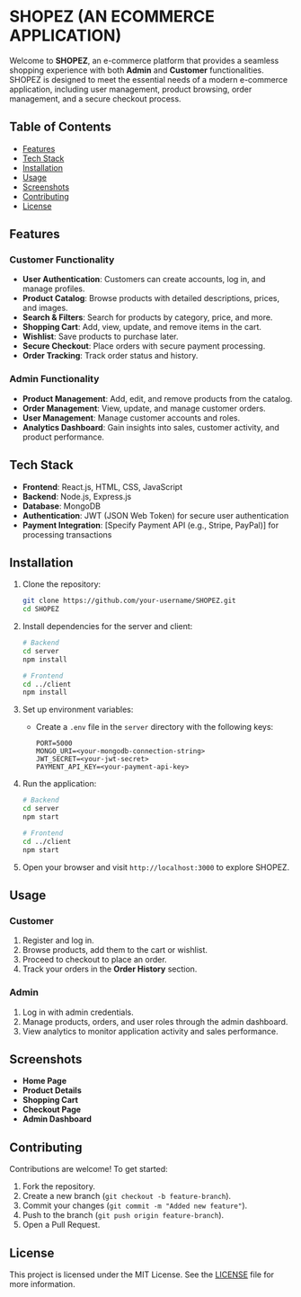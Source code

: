 # SHOPEZ (AN ECOMMERCE APPLICATION)

Welcome to **SHOPEZ**, an e-commerce platform that provides a seamless shopping experience with both **Admin** and **Customer** functionalities. SHOPEZ is designed to meet the essential needs of a modern e-commerce application, including user management, product browsing, order management, and a secure checkout process.

## Table of Contents

- [Features](#features)
- [Tech Stack](#tech-stack)
- [Installation](#installation)
- [Usage](#usage)
- [Screenshots](#screenshots)
- [Contributing](#contributing)
- [License](#license)

## Features

### Customer Functionality
- **User Authentication**: Customers can create accounts, log in, and manage profiles.
- **Product Catalog**: Browse products with detailed descriptions, prices, and images.
- **Search & Filters**: Search for products by category, price, and more.
- **Shopping Cart**: Add, view, update, and remove items in the cart.
- **Wishlist**: Save products to purchase later.
- **Secure Checkout**: Place orders with secure payment processing.
- **Order Tracking**: Track order status and history.

### Admin Functionality
- **Product Management**: Add, edit, and remove products from the catalog.
- **Order Management**: View, update, and manage customer orders.
- **User Management**: Manage customer accounts and roles.
- **Analytics Dashboard**: Gain insights into sales, customer activity, and product performance.

## Tech Stack

- **Frontend**: React.js, HTML, CSS, JavaScript
- **Backend**: Node.js, Express.js
- **Database**: MongoDB
- **Authentication**: JWT (JSON Web Token) for secure user authentication
- **Payment Integration**: [Specify Payment API (e.g., Stripe, PayPal)] for processing transactions

## Installation

1. Clone the repository:
   ```bash
   git clone https://github.com/your-username/SHOPEZ.git
   cd SHOPEZ
   ```

2. Install dependencies for the server and client:
   ```bash
   # Backend
   cd server
   npm install

   # Frontend
   cd ../client
   npm install
   ```

3. Set up environment variables:
   - Create a `.env` file in the `server` directory with the following keys:
     ```
     PORT=5000
     MONGO_URI=<your-mongodb-connection-string>
     JWT_SECRET=<your-jwt-secret>
     PAYMENT_API_KEY=<your-payment-api-key>
     ```

4. Run the application:
   ```bash
   # Backend
   cd server
   npm start

   # Frontend
   cd ../client
   npm start
   ```

5. Open your browser and visit `http://localhost:3000` to explore SHOPEZ.

## Usage

### Customer
1. Register and log in.
2. Browse products, add them to the cart or wishlist.
3. Proceed to checkout to place an order.
4. Track your orders in the **Order History** section.

### Admin
1. Log in with admin credentials.
2. Manage products, orders, and user roles through the admin dashboard.
3. View analytics to monitor application activity and sales performance.

## Screenshots

<!-- You can add images or GIFs of your application here -->
- **Home Page**
- **Product Details**
- **Shopping Cart**
- **Checkout Page**
- **Admin Dashboard**

## Contributing

Contributions are welcome! To get started:
1. Fork the repository.
2. Create a new branch (`git checkout -b feature-branch`).
3. Commit your changes (`git commit -m "Added new feature"`).
4. Push to the branch (`git push origin feature-branch`).
5. Open a Pull Request.

## License

This project is licensed under the MIT License. See the [LICENSE](LICENSE) file for more information.

